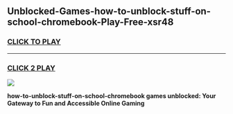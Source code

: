 
## Unblocked-Games-how-to-unblock-stuff-on-school-chromebook-Play-Free-xsr48
<h3>
<a href="https://premium76.site?title=how-to-unblock-stuff-on-school-chromebook&ref=12A">CLICK TO PLAY</a></h3>
<hr>

<h3>
<a href="https://premium76.site?title=how-to-unblock-stuff-on-school-chromebook&ref=12A">CLICK 2 PLAY</a>
  
</h3>

<a href="https://premium76.site?title=how-to-unblock-stuff-on-school-chromebook&ref=12A"><img src="https://clearcache.store/games.png"></a>


**how-to-unblock-stuff-on-school-chromebook games unblocked: Your Gateway to Fun and Accessible Online Gaming**
